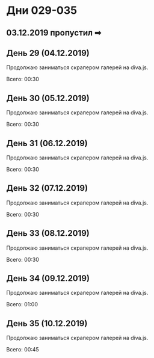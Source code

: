 # Дни 029-035

## 03.12.2019 пропустил ➡

## День 29 (04.12.2019)

Продолжаю заниматься скрапером галерей на diva.js.

Всего: 00:30

## День 30 (05.12.2019)

Продолжаю заниматься скрапером галерей на diva.js.

Всего: 00:30

## День 31 (06.12.2019)

Продолжаю заниматься скрапером галерей на diva.js.

Всего: 00:30

## День 32 (07.12.2019)

Продолжаю заниматься скрапером галерей на diva.js.

Всего: 00:30

## День 33 (08.12.2019)

Продолжаю заниматься скрапером галерей на diva.js.

Всего: 00:30

## День 34 (09.12.2019)

Продолжаю заниматься скрапером галерей на diva.js.

Всего: 01:00

## День 35 (10.12.2019)

Продолжаю заниматься скрапером галерей на diva.js.

Всего: 00:45
